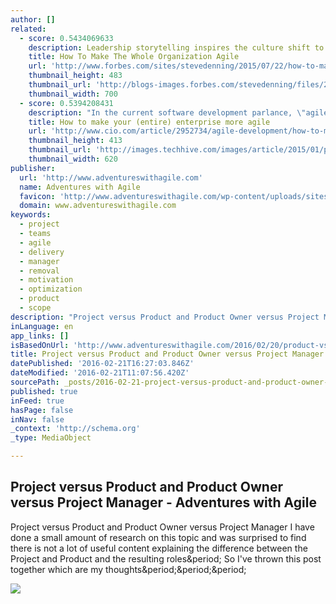 ```yaml
---
author: []
related:
  - score: 0.5434069633
    description: Leadership storytelling inspires the culture shift to Agile
    title: How To Make The Whole Organization Agile
    url: 'http://www.forbes.com/sites/stevedenning/2015/07/22/how-to-make-the-whole-organization-agile/'
    thumbnail_height: 483
    thumbnail_url: 'http://blogs-images.forbes.com/stevedenning/files/2015/07/shift-from-traditional-to-creative.jpg'
    thumbnail_width: 700
  - score: 0.5394208431
    description: "In the current software development parlance, \"agile\" has become synonymous with innovation and speed. But many organizations limit their agile approaches to one or two siloed departments out of a mistaken belief that they're too big, too 'legacy,' too process-oriented to scale the approach across the larger business."
    title: How to make your (entire) enterprise more agile
    url: 'http://www.cio.com/article/2952734/agile-development/how-to-make-your-entire-enterprise-more-agile.html'
    thumbnail_height: 413
    thumbnail_url: 'http://images.techhive.com/images/article/2015/01/process_plan_manage_connection_choice_cycle_thinkstock-100538977-primary.idge.jpg'
    thumbnail_width: 620
publisher:
  url: 'http://www.adventureswithagile.com'
  name: Adventures with Agile
  favicon: 'http://www.adventureswithagile.com/wp-content/uploads/sites/4/2015/07/xagile-logo.png.pagespeed.ic.yN8OlFwgZ0.png'
  domain: www.adventureswithagile.com
keywords:
  - project
  - teams
  - agile
  - delivery
  - manager
  - removal
  - motivation
  - optimization
  - product
  - scope
description: "Project versus Product and Product Owner versus Project Manager I have done a small amount of research on this topic and was surprised to find there is not a lot of useful content explaining the difference between the Project and Product and the resulting roles. So I've thrown this post together which are my thoughts..."
inLanguage: en
app_links: []
isBasedOnUrl: 'http://www.adventureswithagile.com/2016/02/20/product-vs-project/'
title: Project versus Product and Product Owner versus Project Manager - Adventures with Agile
datePublished: '2016-02-21T16:27:03.846Z'
dateModified: '2016-02-21T11:07:56.420Z'
sourcePath: _posts/2016-02-21-project-versus-product-and-product-owner-versus-project-mana.md
published: true
inFeed: true
hasPage: false
inNav: false
_context: 'http://schema.org'
_type: MediaObject

---
```

<article style=""><h1>Project versus Product and Product Owner versus Project Manager - Adventures with Agile</h1><p>Project versus Product and Product Owner versus Project Manager I have done a small amount of research on this topic and was surprised to find there is not a lot of useful content explaining the difference between the Project and Product and the resulting roles&amp;period; So I've thrown this post together which are my thoughts&amp;period;&amp;period;&amp;period;</p><img src="http://www.adventureswithagile.com/wp-content/uploads/sites/4/2016/02/gantt.gif" /></article>